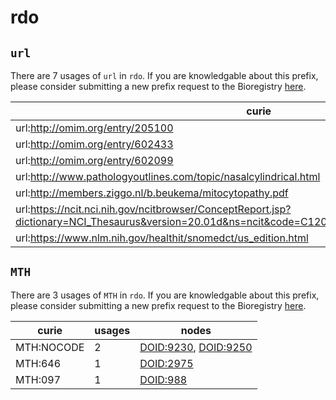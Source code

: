 # rdo

## `url`

There are 7 usages of `url` in `rdo`.
If you are knowledgable about this prefix, please consider submitting a new prefix
request to the Bioregistry [here](https://github.com/biopragmatics/bioregistry/issues/new?assignees=cthoyt&labels=New%2CPrefix&template=new-prefix.yml&title=%5BResource%5D%3A%20url).

| curie                                                                                                                                             |   usages | nodes                                                       |
|---------------------------------------------------------------------------------------------------------------------------------------------------|----------|-------------------------------------------------------------|
| url:http://omim.org/entry/205100                                                                                                                  |        1 | [DOID:0060194](http://purl.obolibrary.org/obo/DOID_0060194) |
| url:http://omim.org/entry/602433                                                                                                                  |        1 | [DOID:0060196](http://purl.obolibrary.org/obo/DOID_0060196) |
| url:http://omim.org/entry/602099                                                                                                                  |        1 | [DOID:0060197](http://purl.obolibrary.org/obo/DOID_0060197) |
| url:http://www.pathologyoutlines.com/topic/nasalcylindrical.html                                                                                  |        1 | [DOID:4003](http://purl.obolibrary.org/obo/DOID_4003)       |
| url:http://members.ziggo.nl/b.beukema/mitocytopathy.pdf                                                                                           |        1 | [DOID:9003594](http://purl.obolibrary.org/obo/DOID_9003594) |
| url:https://ncit.nci.nih.gov/ncitbrowser/ConceptReport.jsp?dictionary=NCI_Thesaurus&version=20.01d&ns=ncit&code=C120224&key=1460076067&b=1&n=null |        1 | [DOID:9007982](http://purl.obolibrary.org/obo/DOID_9007982) |
| url:https://www.nlm.nih.gov/healthit/snomedct/us_edition.html                                                                                     |        1 | [DOID:9008350](http://purl.obolibrary.org/obo/DOID_9008350) |

## `MTH`

There are 3 usages of `MTH` in `rdo`.
If you are knowledgable about this prefix, please consider submitting a new prefix
request to the Bioregistry [here](https://github.com/biopragmatics/bioregistry/issues/new?assignees=cthoyt&labels=New%2CPrefix&template=new-prefix.yml&title=%5BResource%5D%3A%20MTH).

| curie      |   usages | nodes                                                                                                        |
|------------|----------|--------------------------------------------------------------------------------------------------------------|
| MTH:NOCODE |        2 | [DOID:9230](http://purl.obolibrary.org/obo/DOID_9230), [DOID:9250](http://purl.obolibrary.org/obo/DOID_9250) |
| MTH:646    |        1 | [DOID:2975](http://purl.obolibrary.org/obo/DOID_2975)                                                        |
| MTH:097    |        1 | [DOID:988](http://purl.obolibrary.org/obo/DOID_988)                                                          |

